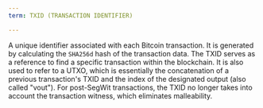 ```yaml
---
term: TXID (TRANSACTION IDENTIFIER)

---
```

A unique identifier associated with each Bitcoin transaction. It is generated by calculating the `SHA256d` hash of the transaction data. The TXID serves as a reference to find a specific transaction within the blockchain. It is also used to refer to a UTXO, which is essentially the concatenation of a previous transaction's TXID and the index of the designated output (also called "vout"). For post-SegWit transactions, the TXID no longer takes into account the transaction witness, which eliminates malleability.